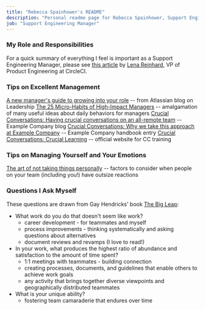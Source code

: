 ```yaml
---
title: "Rebecca Spainhower's README"
description: "Personal readme page for Rebecca Spainhower, Support Engineering Manager, Example Company"
job: "Support Engineering Manager"
---
```


### My Role and Responsibilities

For a quick summary of everything I feel is important as a Support Engineering Manager, please see [this article](https://circleci.com/blog/how-engineering-managers-can-effectively-support-engineers-teams-and-organizations/#) by [Lena Reinhard](https://www.linkedin.com/in/lenareinhard/), VP of Product Engineering at CircleCI.

### Tips on Excellent Management

[A new manager's guide to growing into your role](https://www.atlassian.com/blog/leadership/new-manager-tips) -- from Atlassian blog on Leadership
[The 25 Micro-Habits of High-Impact Managers](https://review.firstround.com/the-25-micro-habits-of-high-impact-managers) -- amalgamation of many useful ideas about daily behaviors for managers
[Crucial Conversations: Having crucial conversations on an all-remote team](https://about.example_company.com/blog/2021/02/18/crucial-conversations/) -- Example Company blog
[Crucial Conversations: Why we take this approach at Example Company](/handbook/leadership/crucial-conversations/) -- Example Company handbook entry
[Crucial Conversations: Crucial Learning](https://cruciallearning.com/crucial-conversations-for-dialogue/) -- official website for CC training

### Tips on Managing Yourself and Your Emotions

[The art of not taking things personally](https://medium.dave-bailey.com/the-art-of-not-taking-things-personally-b7a8395ce172) -- factors to consider when people on your team (including you!) have outsize reactions

### Questions I Ask Myself

These questions are drawn from Gay Hendricks' book [The Big Leap](https://www.goodreads.com/book/show/6391876-the-big-leap):

* What work do you do that doesn't seem like work?
  * career development - for teammates and myself
  * process improvements - thinking systematically and asking questions about alternatives
  * document reviews and revamps (I love to read!)
* In your work, what produces the highest ratio of abundance and satisfaction to the amount of time spent?
  * 1:1 meetings with teammates - building connection
  * creating processes, documents, and guidelines that enable others to achieve work goals
  * any activity that brings together diverse viewpoints and geographically distributed teammates
* What is your unique ability?
  * fostering team camaraderie that endures over time
